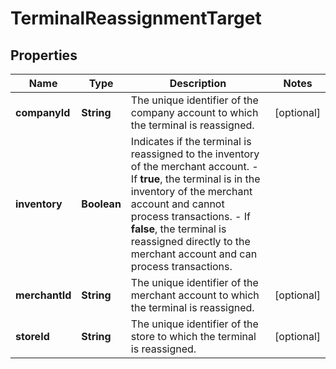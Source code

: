 

# TerminalReassignmentTarget


## Properties

| Name | Type | Description | Notes |
|------------ | ------------- | ------------- | -------------|
|**companyId** | **String** | The unique identifier of the company account to which the terminal is reassigned. |  [optional] |
|**inventory** | **Boolean** | Indicates if the terminal is reassigned to the inventory of the merchant account. - If **true**, the terminal is in the inventory of the merchant account and cannot process transactions. - If **false**, the terminal is reassigned directly to the merchant account and can process transactions. |  |
|**merchantId** | **String** | The unique identifier of the merchant account to which the terminal is reassigned. |  [optional] |
|**storeId** | **String** | The unique identifier of the store to which the terminal is reassigned. |  [optional] |



